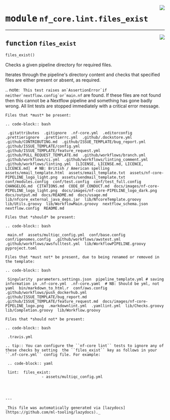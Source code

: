 <!-- markdownlint-disable -->

<a href="../../../../../../tools/nf_core/lint/files_exist.py#L0"><img align="right" style="float:right;" src="https://img.shields.io/badge/-source-cccccc?style=flat-square"></a>

# <kbd>module</kbd> `nf_core.lint.files_exist`

---

<a href="../../../../../../tools/nf_core/lint/files_exist.py#L7"><img align="right" style="float:right;" src="https://img.shields.io/badge/-source-cccccc?style=flat-square"></a>

## <kbd>function</kbd> `files_exist`

```python
files_exist()
```

Checks a given pipeline directory for required files.

Iterates through the pipeline's directory content and checks that specified files are either present or absent, as required.

.. note:
`` This test raises an`AssertionError`if neither`nextflow.config`or`main.nf`` are found. If these files are not found then this cannot be a Nextflow pipeline and something has gone badly wrong. All lint tests are stopped immediately with a critical error message.

```
Files that *must* be present:

.. code-block:: bash

 .gitattributes  .gitignore  .nf-core.yml  .editorconfig  .prettierignore  .prettierrc.yml  .github/.dockstore.yml  .github/CONTRIBUTING.md  .github/ISSUE_TEMPLATE/bug_report.yml  .github/ISSUE_TEMPLATE/config.yml  .github/ISSUE_TEMPLATE/feature_request.yml  .github/PULL_REQUEST_TEMPLATE.md  .github/workflows/branch.yml  .github/workflows/ci.yml  .github/workflows/linting_comment.yml  .github/workflows/linting.yml  [LICENSE, LICENSE.md, LICENCE, LICENCE.md]  # NB: British / American spelling  assets/email_template.html  assets/email_template.txt  assets/nf-core-PIPELINE_logo_light.png  assets/sendmail_template.txt  conf/modules.config  conf/test.config  conf/test_full.config  CHANGELOG.md  CITATIONS.md  CODE_OF_CONDUCT.md  docs/images/nf-core-PIPELINE_logo_light.png  docs/images/nf-core-PIPELINE_logo_dark.png  docs/output.md  docs/README.md  docs/usage.md  lib/nfcore_external_java_deps.jar  lib/NfcoreTemplate.groovy  lib/Utils.groovy  lib/WorkflowMain.groovy  nextflow_schema.json  nextflow.config  README.md

Files that *should* be present:

.. code-block:: bash

 main.nf  assets/multiqc_config.yml  conf/base.config  conf/igenomes.config  .github/workflows/awstest.yml  .github/workflows/awsfulltest.yml  lib/WorkflowPIPELINE.groovy  pyproject.toml

Files that *must not* be present, due to being renamed or removed in the template:

.. code-block:: bash

 Singularity  parameters.settings.json  pipeline_template.yml # saving information in .nf-core.yml  .nf-core.yaml  # NB: Should be yml, not yaml  bin/markdown_to_html.r  conf/aws.config  .github/workflows/push_dockerhub.yml  .github/ISSUE_TEMPLATE/bug_report.md  .github/ISSUE_TEMPLATE/feature_request.md  docs/images/nf-core-PIPELINE_logo.png  .markdownlint.yml  .yamllint.yml  lib/Checks.groovy  lib/Completion.groovy  lib/Workflow.groovy

Files that *should not* be present:

.. code-block:: bash

 .travis.yml

.. tip:: You can configure the ``nf-core lint`` tests to ignore any of these checks by setting  the ``files_exist`` key as follows in your ``.nf-core.yml`` config file. For example:

 .. code-block:: yaml

 lint:  files_exist:
                - assets/multiqc_config.yml




---

_This file was automatically generated via [lazydocs](https://github.com/ml-tooling/lazydocs)._
```
